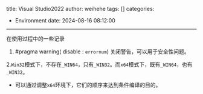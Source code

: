 title: Visual Studio2022
author: weihehe
tags: []
categories:
  - Environment
date: 2024-08-16 08:12:00
---
在使用过程中的一些记录
<!--more-->

1. #pragma warning( disable : `errornum`) 关闭警告，可以用于安全性问题。

2.`Win32`模式下，不存在`_WIN64`，只有`_WIN32`。而`x64`模式下，既有`_WIN64`，也有`_WIN32`。
- 可以通过调整`x64`环境下，它们的顺序来达到条件编译的目的。